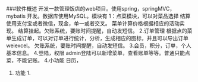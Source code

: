 ###软件概述
    开发一款管理饭店的web项目。使用spring，springMVC，mybatis
    开发。数据库使用MySQL。模块有
    1：点菜模块，可以对菜品选择
    结算使用支付宝或者微信，现金，单一或者交叉。
    菜单计算价格根据相应的活动实现。
    结算挂起。欠账系统，要账时间提醒，自动发短信。
    2.订单管理
    根据点的菜单生成订单，可以对订单进行统计，分析，生成相应的图标，并且可以导出订单weiexcel。
    欠账系统，要账时间提醒，自动发短信。
    3.会员，积分，订单，个人基本信息。
    4.登陆，权限
    admin登陆可以新增菜单，查看账单等等。普通只能点菜，不能记账。
    4.小功能
    日历，
    
1. 功能
    1. 